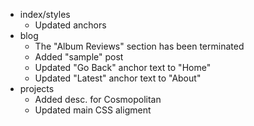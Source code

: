 - index/styles
  - Updated anchors
- blog
  - The "Album Reviews" section has been terminated
  - Added "sample" post
  - Updated "Go Back" anchor text to "Home"
  - Updated "Latest" anchor text to "About"
- projects
  - Added desc. for Cosmopolitan
  - Updated main CSS aligment
